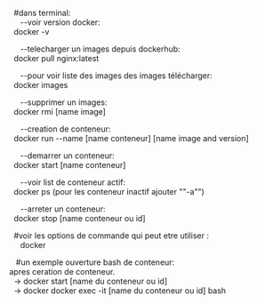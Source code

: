 &nbsp;&nbsp;#dans terminal:<br>
&nbsp;&nbsp;&nbsp;&nbsp;&nbsp;--voir version docker:<br>
&nbsp;&nbsp;docker -v

&nbsp;&nbsp;&nbsp;&nbsp;&nbsp;--telecharger un images depuis dockerhub: <br> 
&nbsp;&nbsp;docker pull nginx:latest

&nbsp;&nbsp;&nbsp;&nbsp;&nbsp;--pour voir liste des images des images télécharger: <br>
&nbsp;&nbsp;docker images

&nbsp;&nbsp;&nbsp;&nbsp;&nbsp;--supprimer un images: <br>
&nbsp;&nbsp;docker rmi [name image]

&nbsp;&nbsp;&nbsp;&nbsp;&nbsp;--creation de conteneur: <br>
&nbsp;&nbsp;docker run --name [name conteneur] [name image and version] 

&nbsp;&nbsp;&nbsp;&nbsp;&nbsp;--demarrer un conteneur: <br>
&nbsp;&nbsp;docker start [name conteneur]

&nbsp;&nbsp;&nbsp;&nbsp;&nbsp;--voir list de conteneur actif: <br>
&nbsp;&nbsp;docker ps (pour les conteneur inactif ajouter ""-a"")

&nbsp;&nbsp;&nbsp;&nbsp;&nbsp;--arreter un conteneur:<br>
&nbsp;&nbsp;docker stop [name conteneur ou id]

&nbsp;&nbsp;#voir les options de commande qui peut etre utiliser :<br>
&nbsp;&nbsp;&nbsp;&nbsp;&nbsp;docker 

&nbsp;&nbsp;&nbsp;#un exemple ouverture bash de conteneur: <br>
apres ceration de conteneur.<br>
&nbsp;&nbsp;-> docker start [name du conteneur ou id] <br>
&nbsp;&nbsp;-> docker docker exec -it [name du conteneur ou id] bash

